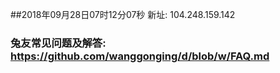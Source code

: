##2018年09月28日07时12分07秒 新址: 104.248.159.142
### 兔友常见问题及解答: https://github.com/wanggonging/d/blob/w/FAQ.md
